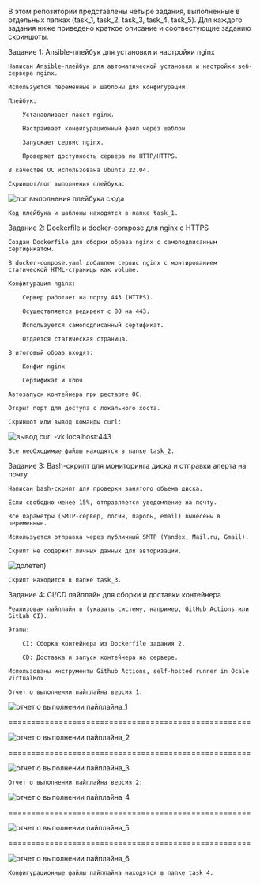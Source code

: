 В этом репозитории представлены четыре задания, выполненные в отдельных папках (task_1, task_2, task_3, task_4, task_5). Для каждого задания ниже приведено краткое описание и соотвестующие заданию скриншоты.

Задание 1: Ansible-плейбук для установки и настройки nginx

    Написан Ansible-плейбук для автоматической установки и настройки веб-сервера nginx.

    Используются переменные и шаблоны для конфигурации.

    Плейбук:

        Устанавливает пакет nginx.

        Настраивает конфигурационный файл через шаблон.

        Запускает сервис nginx.

        Проверяет доступность сервера по HTTP/HTTPS.

    В качестве ОС использована Ubuntu 22.04.

    Скриншот/лог выполнения плейбука:

![лог выполнения плейбука сюда](images/Picture1.png)

    Код плейбука и шаблоны находятся в папке task_1.

Задание 2: Dockerfile и docker-compose для nginx с HTTPS

    Создан Dockerfile для сборки образа nginx с самоподписанным сертификатом.

    В docker-compose.yaml добавлен сервис nginx с монтированием статической HTML-страницы как volume.

    Конфигурация nginx:

        Сервер работает на порту 443 (HTTPS).

        Осуществляется редирект с 80 на 443.

        Используется самоподписанный сертификат.

        Отдается статическая страница.

    В итоговый образ входят:

        Конфиг nginx

        Сертификат и ключ

    Автозапуск контейнера при рестарте ОС.

    Открыт порт для доступа с локального хоста.

    Скриншот или вывод команды curl:

![вывод curl -vk localhost:443](images/Picture2.png)

    Все необходимые файлы находятся в папке task_2.

Задание 3: Bash-скрипт для мониторинга диска и отправки алерта на почту

    Написан bash-скрипт для проверки занятого объема диска.

    Если свободно менее 15%, отправляется уведомление на почту.

    Все параметры (SMTP-сервер, логин, пароль, email) вынесены в переменные.

    Используется отправка через публичный SMTP (Yandex, Mail.ru, Gmail).

    Скрипт не содержит личных данных для авторизации.

![долетел)](images/Picture9.png)

    Скрипт находится в папке task_3.

Задание 4: CI/CD пайплайн для сборки и доставки контейнера

    Реализован пайплайн в (указать систему, например, GitHub Actions или GitLab CI).

    Этапы:

        CI: Сборка контейнера из Dockerfile задания 2.

        CD: Доставка и запуск контейнера на сервере.

    Использованы инструменты Github Actions, self-hosted runner in Ocale VirtualBox.

    Отчет о выполнении пайплайна версия 1:

![отчет о выполнении пайплайна_1](images/Picture3.png)

=====================================================

![отчет о выполнении пайплайна_2](images/Picture4.png)

=====================================================

![отчет о выполнении пайплайна_3](images/Picture5.png)

    Отчет о выполнении пайплайна версия 2:

![отчет о выполнении пайплайна_4](images/Picture6.png)

=====================================================

![отчет о выполнении пайплайна_5](images/Picture8.png)

=====================================================

![отчет о выполнении пайплайна_6](images/Picture7.png)

    Конфигурационные файлы пайплайна находятся в папке task_4.
